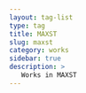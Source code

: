 ```yaml
---
layout: tag-list
type: tag
title: MAXST
slug: maxst
category: works
sidebar: true
description: >
   Works in MAXST
---
```


